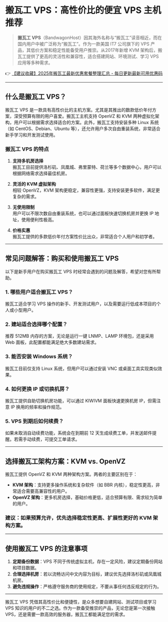 # 搬瓦工 VPS：高性价比的便宜 VPS 主机推荐

> **搬瓦工 VPS**（BandwagonHost）因其海外名称与“搬瓦工”读音相近，而在国内用户中被广泛称为“搬瓦工”。作为一款美国 IT7 公司旗下的 VPS 产品，其低价方案和稳定性能备受用户推崇。从2017年新增 KVM 架构后，搬瓦工提供了更高的灵活性和兼容性，适合搭建网站、环境测试、学习 VPS 应用等多种需求。

👉 [【建议收藏】2025年搬瓦工最新优惠套餐整理汇总 - 每日更新最新可用优惠码](https://bit.ly/banwagon)

---

## 什么是搬瓦工 VPS？

搬瓦工 VPS 是一款具有高性价比的主机方案。尤其是其推出的数款低价年付方案，深受预算有限的用户喜爱。搬瓦工主机支持 OpenVZ 和 KVM 两种虚拟化架构，用户可以根据需求选择适合的方案。此外，搬瓦工支持安装多种 Linux 系统（如 CentOS、Debian、Ubuntu 等），还允许用户多次自由重装系统，非常适合新手学习和开发测试使用。

### 搬瓦工 VPS 的特点

1. **支持多机房选择**  
   搬瓦工目前提供洛杉矶、凤凰城、弗里蒙特、荷兰等多个数据中心，用户可以根据网络需求选择最佳机房。

2. **灵活的 KVM 虚拟架构**  
   相较 OpenVZ，KVM 架构更稳定，兼容性更强，支持安装更多软件，满足更复杂的需求。

3. **无使用限制**  
   用户可以不限次数自由重装系统，也可以通过面板快速切换机房并更换 IP 地址，使用便利性极高。

4. **价格实惠**  
   搬瓦工提供的多款低价年付方案性价比出众，非常适合个人用户和初学者。

---

## 常见问题解答：购买和使用搬瓦工 VPS

以下是新手用户在购买搬瓦工 VPS 时经常会遇到的问题及解答，希望对您有所帮助。

### 1. 哪些用户适合搬瓦工 VPS？
搬瓦工适合学习 VPS 操作的新手、开发测试用户，以及需要运行低成本项目的个人或小型用户。

### 2. 建站适合选择哪个配置？
推荐 512MB 内存的方案，无论是运行一键 LNMP、LAMP 环境包，还是采用 Web 面板，此配置都能满足绝大多数建站需求。

### 3. 能否安装 Windows 系统？
搬瓦工目前仅支持 Linux 系统，但用户可以通过安装 VNC 或桌面工具实现类似效果。

### 4. 如何更换 IP 或切换机房？
搬瓦工提供自助切换机房功能，可以通过 KIWIVM 面板快速更换机房 IP，但需注意 IP 换用的频率和操作规范。

### 5. VPS 到期后如何续费？
如果未取消自动续费功能，系统会在到期前 12 天生成续费工单，并发送邮件提醒。若需手动续费，可提交工单请求。

---

## 选择搬瓦工架构方案：KVM vs. OpenVZ

搬瓦工提供 OpenVZ 和 KVM 两种架构方案。两者的主要区别在于：

- **KVM 架构**：支持更多操作系统和复杂软件（如 BBR 内核），稳定性更高，非常适合需要高兼容性的用户。
- **OpenVZ 架构**：更多机房选择，基础价格更低，适合预算有限、需求较为简单的用户。

### 建议：如果预算允许，优先选择稳定性更高、扩展性更好的 KVM 架构方案。

---

## 使用搬瓦工 VPS 的注意事项

1. **定期备份数据**：VPS 不同于传统虚拟主机，存在一定风险，建议定期备份网站和项目数据。
2. **合理选择机房**：若以流畅访问中文内容为目标，建议优先选择洛杉矶或凤凰城机房。
3. **避免违规操作**：严格遵守服务商的使用规定，不要从事任何违反规定的行为。

---

搬瓦工 VPS 凭借其高性价比和便捷性，是众多想要自建网站、测试项目或学习 VPS 知识的用户的不二之选。作为一款备受推崇的产品，无论您是第一次接触 VPS，还是需要一款高效的服务器，搬瓦工都能满足您的需求。